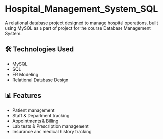 # Hospital_Management_System_SQL
A relational database project designed to manage hospital operations, built using MySQL as a part of project for the course Database Management System.

## 🛠️ Technologies Used
- MySQL
- SQL
- ER Modeling
- Relational Database Design

## 📊 Features
- Patient management
- Staff & Department tracking
- Appointments & Billing
- Lab tests & Prescription management
- Insurance and medical history tracking
